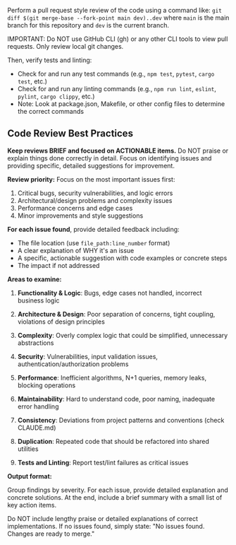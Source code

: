 Perform a pull request style review of the code using a command like: `git diff $(git merge-base --fork-point main dev)..dev` where `main` is the main branch for this repository and `dev` is the current branch.

IMPORTANT: Do NOT use GitHub CLI (gh) or any other CLI tools to view pull requests. Only review local git changes.

Then, verify tests and linting:
- Check for and run any test commands (e.g., `npm test`, `pytest`, `cargo test`, etc.)
- Check for and run any linting commands (e.g., `npm run lint`, `eslint`, `pylint`, `cargo clippy`, etc.)
- Note: Look at package.json, Makefile, or other config files to determine the correct commands

## Code Review Best Practices

**Keep reviews BRIEF and focused on ACTIONABLE items.** Do NOT praise or explain things done correctly in detail. Focus on identifying issues and providing specific, detailed suggestions for improvement.

**Review priority:** Focus on the most important issues first:
1. Critical bugs, security vulnerabilities, and logic errors
2. Architectural/design problems and complexity issues
3. Performance concerns and edge cases
4. Minor improvements and style suggestions

**For each issue found**, provide detailed feedback including:
- The file location (use `file_path:line_number` format)
- A clear explanation of WHY it's an issue
- A specific, actionable suggestion with code examples or concrete steps
- The impact if not addressed

**Areas to examine:**

1. **Functionality & Logic**: Bugs, edge cases not handled, incorrect business logic

2. **Architecture & Design**: Poor separation of concerns, tight coupling, violations of design principles

3. **Complexity**: Overly complex logic that could be simplified, unnecessary abstractions

4. **Security**: Vulnerabilities, input validation issues, authentication/authorization problems

5. **Performance**: Inefficient algorithms, N+1 queries, memory leaks, blocking operations

6. **Maintainability**: Hard to understand code, poor naming, inadequate error handling

7. **Consistency**: Deviations from project patterns and conventions (check CLAUDE.md)

8. **Duplication**: Repeated code that should be refactored into shared utilities

9. **Tests and Linting**: Report test/lint failures as critical issues

**Output format:**

Group findings by severity. For each issue, provide detailed explanation and concrete solutions. At the end, include a brief summary with a small list of key action items.

Do NOT include lengthy praise or detailed explanations of correct implementations. If no issues found, simply state: "No issues found. Changes are ready to merge."
